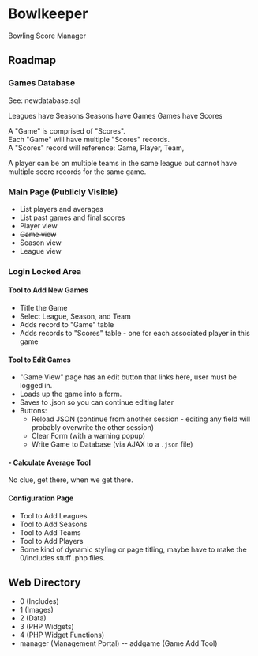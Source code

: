 # Bowlkeeper
Bowling Score Manager

## Roadmap

### Games Database
See: newdatabase.sql

Leagues have Seasons
Seasons have Games
Games have Scores

A "Game" is comprised of "Scores".  
Each "Game" will have multiple "Scores" records.  
A "Scores" record will reference: Game, Player, Team,

A player can be on multiple teams in the same league but cannot have multiple score records for the same game.


### Main Page (Publicly Visible)
- List players and averages
- List past games and final scores
- Player view
- ~~Game view~~
- Season view
- League view

### Login Locked Area
#### Tool to Add New Games
- Title the Game
- Select League, Season, and Team
- Adds record to "Game" table
- Adds records to "Scores" table - one for each associated player in this game

#### Tool to Edit Games
- "Game View" page has an edit button that links here, user must be logged in.
- Loads up the game into a form.
- Saves to .json so you can continue editing later
- Buttons:
  - Reload JSON (continue from another session - editing any field will probably overwrite the other session)
  - Clear Form (with a warning popup)
  - Write Game to Database (via AJAX to a `.json` file)

#### - Calculate Average Tool
No clue, get there, when we get there.

#### Configuration Page
- Tool to Add Leagues
- Tool to Add Seasons
- Tool to Add Teams
- Tool to Add Players
- Some kind of dynamic styling or page titling, maybe have to make the 0/includes stuff .php files.




## Web Directory
- 0 (Includes)
- 1 (Images)
- 2 (Data)
- 3 (PHP Widgets)
- 4 (PHP Widget Functions)
- manager (Management Portal)
-- addgame (Game Add Tool)


